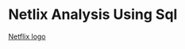 # Netlix Analysis Using Sql

[Netflix logo](![Netflix_Logo_RGB](https://github.com/user-attachments/assets/dbf2ad0e-80b6-4e53-92ce-0db790f6a9c0)
)

